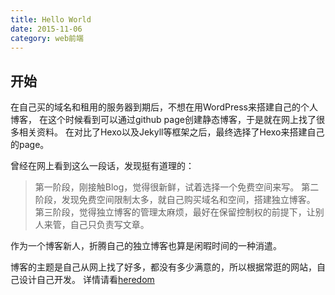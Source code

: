 ```yaml
---
title: Hello World
date: 2015-11-06
category: web前端
---
```


## 开始

在自己买的域名和租用的服务器到期后，不想在用WordPress来搭建自己的个人博客，
在这个时候看到可以通过github page创建静态博客，于是就在网上找了很多相关资料。
在对比了Hexo以及Jekyll等框架之后，最终选择了Hexo来搭建自己的page。

曾经在网上看到这么一段话，发现挺有道理的：

> 第一阶段，刚接触Blog，觉得很新鲜，试着选择一个免费空间来写。
> 第二阶段，发现免费空间限制太多，就自己购买域名和空间，搭建独立博客。
> 第三阶段，觉得独立博客的管理太麻烦，最好在保留控制权的前提下，让别人来管，自己只负责写文章。

作为一个博客新人，折腾自己的独立博客也算是闲暇时间的一种消遣。

博客的主题是自己从网上找了好多，都没有多少满意的，所以根据常逛的网站，自己设计自己开发。
详情请看[heredom](https://github.com/kaketsu/Heredom)

